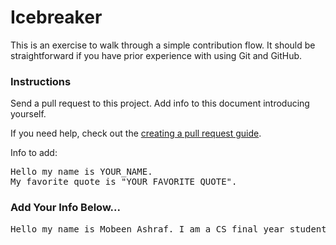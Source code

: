 # Icebreaker

This is an exercise to walk through a simple contribution flow. It should be straightforward if you have prior experience with using Git and GitHub.

### Instructions
Send a pull request to this project. Add info to this document introducing yourself.

If you need help, check out the [creating a pull request guide](../contributing/CreatingAPullRequest.md).

Info to add:

<pre>
Hello my name is YOUR_NAME.
My favorite quote is "YOUR_FAVORITE_QUOTE".
</pre>

### Add Your Info Below...


<pre>
Hello my name is Mobeen Ashraf. I am a CS final year student. I like to code in various technologies and is not particularly aligned to any 1 language or technology. I like to learn and experiment with new things. My favorite quote is "Work is the best antidote to sorrows".
</pre>

